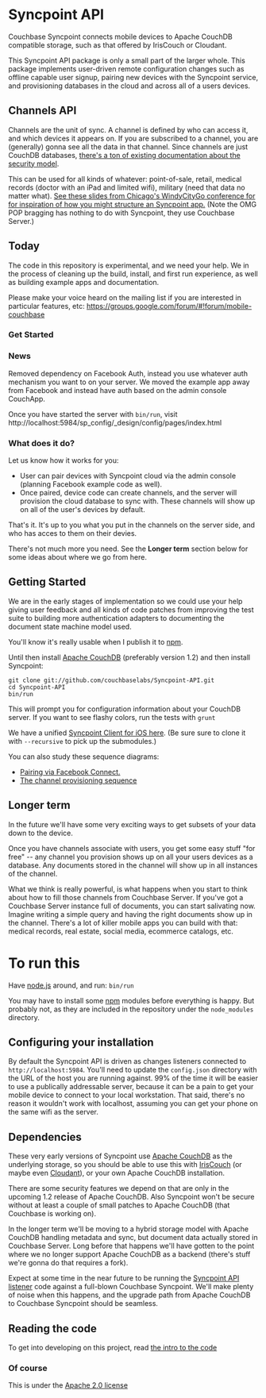 # Syncpoint API

Couchbase Syncpoint connects mobile devices to Apache CouchDB compatible storage, such as that offered by IrisCouch or Cloudant.

This Syncpoint API package is only a small part of the larger whole. This package implements user-driven remote configuration changes such as offline capable user signup, pairing new devices with the Syncpoint service, and provisioning databases in the cloud and across all of a users devices.

## Channels API

Channels are the unit of sync. A channel is defined by who can access it, and which devices it appears on. If you are subscribed to a channel, you are (generally) gonna see all the data in that channel. Since channels are just CouchDB databases, [there's a ton of existing documentation about the security model](http://stackoverflow.com/questions/4055450/couchdb-authorization-on-a-per-database-basis).

This can be used for all kinds of whatever: point-of-sale, retail, medical records (doctor with an iPad and limited wifi), military (need that data no matter what). [See these slides from Chicago's WindyCityGo conference for for inspiration of how you might structure an Syncpoint app.](http://dl.dropbox.com/u/14074521/syncpoint-windycity-small.pdf) (Note the OMG POP bragging has nothing to do with Syncpoint, they use Couchbase Server.)

## Today

The code in this repository is experimental, and we need your help. We in the process of cleaning up the build, install, and first run experience, as well as building example apps and documentation.

Please make your voice heard on the mailing list if you are interested in particular features, etc: https://groups.google.com/forum/#!forum/mobile-couchbase

### Get Started



### News

Removed dependency on Facebook Auth, instead you use whatever auth mechanism you want to on your server. We moved the example app away from Facebook and instead have auth based on the admin console CouchApp.

Once you have started the server with `bin/run`, visit http://localhost:5984/sp_config/_design/config/pages/index.html

### What does it do?

Let us know how it works for you:

* User can pair devices with Syncpoint cloud via the admin console (planning Facebook example code as well).
* Once paired, device code can create channels, and the server will provision the cloud database to sync with. These channels will show up on all of the user's devices by default.

That's it. It's up to you what you put in the channels on the server side, and who has acces to them on their devies.

There's not much more you need. See the **Longer term** section below for some ideas about where we go from here.

## Getting Started

We are in the early stages of implementation so we could use your help giving user feedback and all kinds of code patches from improving the test suite to building more authentication adapters to documenting the document state machine model used.

You'll know it's really usable when I publish it to [npm](http://npmjs.org).

Until then install [Apache CouchDB](http://couchdb.apache.org/) (preferably version 1.2) and then install Syncpoint:

    git clone git://github.com/couchbaselabs/Syncpoint-API.git
    cd Syncpoint-API
    bin/run

This will prompt you for configuration information about your CouchDB server. If you want to see flashy colors, run the tests with `grunt`

We have a unified [Syncpoint Client for iOS here](https://github.com/couchbaselabs/Syncpoint-iOS). (Be sure sure to clone it with `--recursive` to pick up the submodules.)

You can also study these sequence diagrams: 

* [Pairing via Facebook Connect.](docs/pairing-sequence.png)
* [The channel provisioning sequence](docs/channel-provisioning-sequence.png)

## Longer term

In the future we'll have some very exciting ways to get subsets of your data down to the device.

Once you have channels associate with users, you get some easy stuff "for free" -- any channel you provision shows up on all your users devices as a database. Any documents stored in the channel will show up in all instances of the channel.

What we think is really powerful, is what happens when you start to think about how to fill those channels from Couchbase Server. If you've got a Couchbase Server instance full of documents, you can start salivating now. Imagine writing a simple query and having the right documents show up in the channel. There's a lot of killer mobile apps you can build with that: medical records, real estate, social media, ecommerce catalogs, etc.

# To run this

Have [node.js](http://nodejs.org/) around, and run: `bin/run`

You may have to install some [npm](http://npmjs.org) modules before everything is happy. But probably not, as they are included in the repository under the `node_modules` directory.

## Configuring your installation

By default the Syncpoint API is driven as changes listeners connected to `http://localhost:5984`. You'll need to update the `config.json` directory with the URL of the host you are running against. 99% of the time it will be easier to use a publically addressable server, because it can be a pain to get your mobile device to connect to your local workstation. That said, there's no reason it wouldn't work with localhost, assuming you can get your phone on the same wifi as the server.

## Dependencies

These very early versions of Syncpoint use [Apache CouchDB](http://couchdb.apache.org) as the underlying storage, so you should be able to use this with [IrisCouch](http://www.iriscouch.com) (or maybe even [Cloudant](http://www.cloudant.com)), or your own Apache CouchDB installation.

There are some security features we depend on that are only in the upcoming 1.2 release of Apache CouchDB. Also Syncpoint won't be secure without at least a couple of small patches to Apache CouchDB (that Couchbase is working on).

In the longer term we'll be moving to a hybrid storage model with Apache CouchDB handling metadata and sync, but document data actually stored in Couchbase Server. Long before that happens we'll have gotten to the point where we no longer support Apache CouchDB as a backend (there's stuff we're gonna do that requires a fork). 

Expect at some time in the near future to be running the [Syncpoint API listener](https://github.com/couchbaselabs/syncpoint-api-listeners) code against a full-blown Couchbase Syncpoint. We'll make plenty of noise when this happens, and the upgrade path from Apache CouchDB to Couchbase Syncpoint should be seamless.


## Reading the code

To get into developing on this project, read [the intro to the code](docs/hacking.md)

### Of course

This is under the [Apache 2.0 license](LICENSE)
